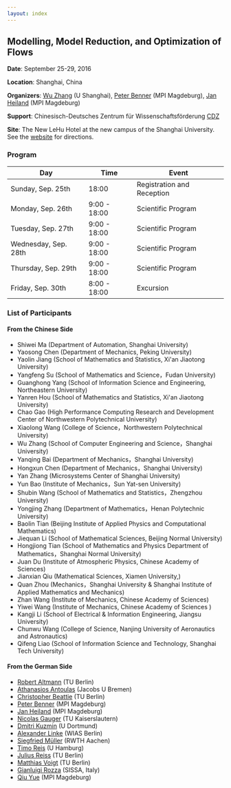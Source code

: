 ```yaml
---
layout: index
---
```


Modelling, Model Reduction, and Optimization of Flows
---

**Date**: September 25-29, 2016 

**Location**: Shanghai, China

**Organizers**: [Wu Zhang](http://www.hpcc.shu.edu.cn/Portals/283/people/zhangwu.html) (U Shanghai), [Peter Benner](http://www.mpi-magdeburg.mpg.de/mitarbeiter/26532/15020) (MPI Magdeburg), [Jan Heiland](http://www.mpi-magdeburg.mpg.de/mitarbeiter/29457/834708) (MPI Magdeburg)

**Support**: Chinesisch-Deutsches Zentrum für Wissenschaftsförderung [CDZ](http://www.sinogermanscience.org.cn/de/index.html)

**Site**: The New LeHu Hotel at the new campus of the Shanghai University. See the [website](http://www.lhljt.shu.edu.cn/Default.aspx?tabid=31586) for directions.

### Program

| Day | Time | Event |
| ------- | ------ | ------- |
| Sunday, Sep. 25th | 18:00 | Registration and Reception |
| Monday, Sep. 26th | 9:00 - 18:00 | Scientific Program |
| Tuesday, Sep. 27th | 9:00 - 18:00 | Scientific Program |
| Wednesday, Sep. 28th | 9:00 - 18:00 | Scientific Program |
| Thursday, Sep. 29th | 9:00 - 18:00 | Scientific Program |
| Friday, Sep. 30th | 8:00 - 18:00 | Excursion |

### List of Participants

<h4> From the Chinese Side </h4>

 * Shiwei Ma (Department of Automation, Shanghai University)
 * Yaosong Chen (Department of Mechanics, Peking University)
 * Yaolin Jiang (School of Mathematics and Statistics, Xi'an Jiaotong University)
 * Yangfeng Su (School of Mathematics and Science，Fudan University)
 * Guanghong Yang (School of Information Science and Engineering, Northeastern University)
 * Yanren Hou (School of Mathematics and Statistics, Xi'an Jiaotong University)
 * Chao Gao (High Performance Computing Research and Development Center of Northwestern Polytechnical University)
 * Xiaolong Wang (College of Science，Northwestern Polytechnical University)
 * Wu Zhang (School of Computer Engineering and Science，Shanghai University)
 * Yanqing Bai (Department of Mechanics，Shanghai University)
 * Hongxun Chen (Department of Mechanics，Shanghai University)
 * Yan Zhang (Microsystems Center of Shanghai University)
 * Yun Bao (Institute of Mechanics，Sun Yat-sen University)
 * Shubin Wang (School of Mathematics and Statistics，Zhengzhou University)
 * Yongjing Zhang (Department of Mathematics，Henan Polytechnic University)
 * Baolin Tian (Beijing Institute of Applied Physics and Computational Mathematics)
 * Jiequan Li (School of Mathematical Sciences, Beijing Normal University)
 * Hongjiong Tian (School of Mathematics and Physics Department of Mathematics，Shanghai Normal University)
 * Juan Du (Institute of Atmospheric Physics, Chinese Academy of Sciences)
 * Jianxian Qiu (Mathematical Sciences, Xiamen University,)
 * Quan Zhou (Mechanics，Shanghai University & Shanghai Institute of Applied Mathematics and Mechanics)
 * Zhan Wang (Institute of Mechanics, Chinese Academy of Sciences)
 * Yiwei Wang (Institute of Mechanics, Chinese Academy of Sciences )
 * Kangji Li (School of Electrical & Information Engineering, Jiangsu University)
 * Chunwu Wang (College of Science, Nanjing University of Aeronautics and Astronautics)
 * Qifeng Liao (School of Information Science and Technology, Shanghai Tech University)

<h4> From the German Side </h4>

 * [Robert Altmann](https://www.math.tu-berlin.de/fachgebiete_ag_modnumdiff/fg_numerische_mathematik/v-menue/mitarbeiter/robert_altmann/home/) (TU Berlin)
 * [Athanasios Antoulas](https://www.jacobs-university.de/directory/aantoulas) (Jacobs U Bremen)
 * [Christopher Beattie](https://www.math.vt.edu/people/beattie/research/Research_Interests.html) (TU Berlin)
 * [Peter Benner](http://www.mpi-magdeburg.mpg.de/mitarbeiter/26532/15020) (MPI Magdeburg)
 * [Jan Heiland](http://www.mpi-magdeburg.mpg.de/mitarbeiter/29457/834708) (MPI Magdeburg)
 * [Nicolas Gauger](http://www.scicomp.uni-kl.de/team/gauger/) (TU Kaiserslautern)
 * [Dmitri Kuzmin](http://www.mathematik.uni-dortmund.de/de/personen/person/Dmitri+Kuzmin.html) (U Dortmund)
 * [Alexander Linke](http://www.wias-berlin.de/~linke/) (WIAS Berlin)
 * [Siegfried M&uuml;ller](https://www.igpm.rwth-aachen.de/personen/mueller) (RWTH Aachen)
 * [Timo Reis](http://www.math.uni-hamburg.de/home/reis/index.html.en) (U Hamburg)
 * [Julius Reiss](http://www.cfd.tu-berlin.de/~reiss/) (TU Berlin)
 * [Matthias Voigt](http://www.math.tu-berlin.de/fachgebiete_ag_modnumdiff/fg_numerische_mathematik/v_menue/mitarbeiter/matthias_voigt/home/) (TU Berlin)
 * [Gianluigi Rozza](http://www.math.sissa.it/users/gianluigi-rozza) (SISSA, Italy)
 * [Qiu Yue](http://www.mpi-magdeburg.mpg.de/employees/47281/823076) (MPI Magdeburg)

